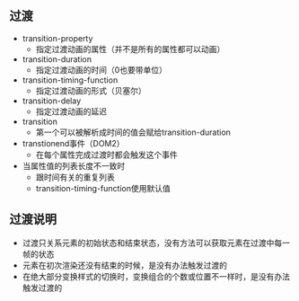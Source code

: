 
## 过渡

- transition-property
  - 指定过渡动画的属性（并不是所有的属性都可以动画）
- transition-duration
  - 指定过渡动画的时间（0也要带单位）
- transition-timing-function
  - 指定过渡动画的形式（贝塞尔）
- transition-delay
  - 指定过渡动画的延迟
- transition
  - 第一个可以被解析成时间的值会赋给transition-duration
- transtionend事件（DOM2）
  - 在每个属性完成过渡时都会触发这个事件
- 当属性值的列表长度不一致时
  - 跟时间有关的重复列表
  - transition-timing-function使用默认值

## 过渡说明

- 过渡只关系元素的初始状态和结束状态，没有方法可以获取元素在过渡中每一帧的状态
- 元素在初次渲染还没有结束的时候，是没有办法触发过渡的
- 在绝大部分变换样式的切换时，变换组合的个数或位置不一样时，是没有办法触发过渡的


  
